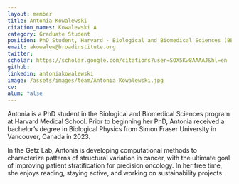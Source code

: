 ```yaml
---
layout: member
title: Antonia Kowalewski
citation_names: Kowalewski A
category: Graduate Student
position: PhD Student, Harvard - Biological and Biomedical Sciences (BBS) Program
email: akowalew@broadinstitute.org
twitter:
scholar: https://scholar.google.com/citations?user=SOX5Kw8AAAAJ&hl=en
github:
linkedin: antoniakowalewski
image: /assets/images/team/Antonia-Kowalewski.jpg
cv: 
alum: false
---
```


Antonia is a PhD student in the Biological and Biomedical Sciences program at Harvard Medical School. Prior to beginning her PhD, Antonia received a bachelor’s degree in Biological Physics from Simon Fraser University in Vancouver, Canada in 2023.

In the Getz Lab, Antonia is developing computational methods to characterize patterns of structural variation in cancer, with the ultimate goal of improving patient stratification for precision oncology. In her free time, she enjoys reading, staying active, and working on sustainability projects.

